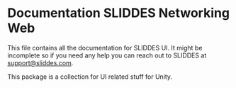 # Documentation SLIDDES Networking Web

This file contains all the documentation for SLIDDES UI. It might be incomplete so if you need any help you can reach out to SLIDDES at support@sliddes.com.

This package is a collection for UI related stuff for Unity.